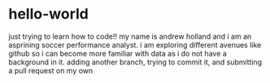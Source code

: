 # hello-world
just trying to learn how to code!!
my name is andrew holland and i am an asprining soccer performance analyst. i am exploring different avenues like github so i can become more familiar with data as i do not have a background in it.
adding another branch, trying to commit it, and submitting a pull request on my own
